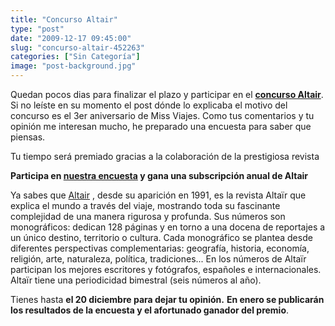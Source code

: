 ```yaml
---
title: "Concurso Altair"
type: "post"
date: "2009-12-17 09:45:00"
slug: "concurso-altair-452263"
categories: ["Sin Categoría"]
image: "post-background.jpg"
---
```


Quedan pocos dias para finalizar el plazo y participar en el **[concurso Altair](http://www.missviajes.com/concurso-altair-cumpleanos-missviajes-374384)**. Si no leíste en su momento el post dónde lo explicaba el motivo del concurso es el 3er aniversario de Miss Viajes. Como tus comentarios y tu opinión me interesan mucho, he preparado una encuesta para saber que piensas.

Tu tiempo será premiado gracias a la colaboración de la prestigiosa revista [](/wp-content/uploads/2009/12/452263-207653.jpg)

**Participa en [nuestra encuesta](https://spreadsheets.google.com/viewform?formkey=dHFaZm9lOU85VzZLYi1IZUxvSkItN3c6MA) y gana una subscripción anual de Altair**

Ya sabes que [Altair](http://www.altair.es/) , desde su aparición en 1991, es la revista Altaïr que explica el mundo a través del viaje, mostrando toda su fascinante complejidad de una manera rigurosa y profunda. Sus números son monográficos: dedican 128 páginas y en torno a una docena de reportajes a un único destino, territorio o cultura. Cada monográfico se plantea desde diferentes perspectivas complementarias: geografía, historia, economía, religión, arte, naturaleza, política, tradiciones... En los números de Altaïr participan los mejores escritores y fotógrafos, españoles e internacionales. Altaïr tiene una periodicidad bimestral (seis números al año).

Tienes hasta **el 20 diciembre para dejar tu opinión.** **En enero se publicarán los resultados de la encuesta y el afortunado ganador del premio**.